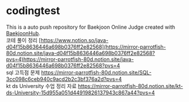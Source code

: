 # codingtest
This is a auto push repository for Baekjoon Online Judge created with [BaekjoonHub](https://github.com/BaekjoonHub/BaekjoonHub).
<br/>
코테 풀이 정리
[https://www.notion.so/java-d04f15b8636446a698b0376ff2e82568](https://mirror-parrotfish-80d.notion.site/java-d04f15b8636446a698b0376ff2e82568?pvs=4)https://mirror-parrotfish-80d.notion.site/java-d04f15b8636446a698b0376ff2e82568?pvs=4
<br/>
sql 고득점 문제
https://mirror-parrotfish-80d.notion.site/SQL-3cc098c6ceb940c9acd2b2c3bf376a2d?pvs=4
<br/>
kt ds University 수업 정리 자료
https://mirror-parrotfish-80d.notion.site/kt-ds-University-15d955a051d44919826137943c867a44?pvs=4
